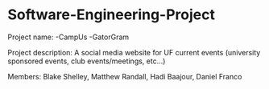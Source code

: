 # Software-Engineering-Project

Project name: 
              -CampUs
              -GatorGram
              
Project description: A social media website for UF current events (university sponsored events, club events/meetings, etc...)

Members: Blake Shelley, Matthew Randall, Hadi Baajour, Daniel Franco
